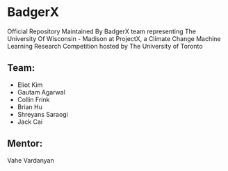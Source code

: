 # BadgerX

Official Repository Maintained By BadgerX team representing The University Of Wisconsin - Madison at ProjectX, a Climate Change Machine Learning Research Competition hosted by The University of Toronto

## Team:

- Eliot Kim
- Gautam Agarwal
- Collin Frink
- Brian Hu
- Shreyans Saraogi
- Jack Cai

## Mentor:

 Vahe Vardanyan
